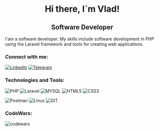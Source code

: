 <h1 align="center">Hi there,  I`m Vlad!</h1>
<h2 align="center"> Software Developer </h2>

<p>
  I'am a software developer. My skills include software development in PHP using the Laravel framework and tools 
  for creating web applications.
</p>

<h3 align="left">Connect with me:</h3>

[![LinkedIn](https://img.shields.io/badge/-LinkedIn-090909?style=for-the-badge&logo=linkedin&logoColor=#0A66C2)](https://www.linkedin.com/in/vladislav-lee-0a99a9274)
[![Telegram](https://img.shields.io/badge/-Telegram-090909?style=for-the-badge&logo=telegram&logoColor=#26A5E4)](https://t.me/leevladislove)


<h3 align="left">Technologies and Tools:</h3>

![PHP](https://img.shields.io/badge/-Php-090909?style=for-the-badge&logo=php&logoColor=#777BB4)
![Laravel](https://img.shields.io/badge/-Laravel-090909?style=for-the-badge&logo=laravel&logoColor=#FF2D20)
![MYSQL](https://img.shields.io/badge/-Mysql-090909?style=for-the-badge&logo=mysql&logoColor=#4479A1)
![HTML5](https://img.shields.io/badge/-Html-090909?style=for-the-badge&logo=html5&logoColor=#E34F26)
![CSS3](https://img.shields.io/badge/-Css-090909?style=for-the-badge&logo=css3&logoColor=#1572B6)

![Postman](https://img.shields.io/badge/-Postman-090909?style=for-the-badge&logo=postman&logoColor=#FF6C37)
![Linux](https://img.shields.io/badge/-Linux-090909?style=for-the-badge&logo=linux&logoColor=#FCC624)
![GIT](https://img.shields.io/badge/-Git-090909?style=for-the-badge&logo=git&logoColor=#F05032)


<h3 align="left">CodeWars:</h3>

![codewars](https://www.codewars.com/users/Leevladislove/badges/small)
